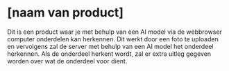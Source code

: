# [naam van product]
Dit is een product waar je met behulp van een AI model via de webbrowser computer onderdelen kan herkennen.
Dit werkt door een foto te uploaden en vervolgens zal de server met behulp van een AI model het onderdeel herkennen.
Als de onderdeel herkent wordt, zal er extra uitleg gegeven worden over wat de onderdeel voor dient.
